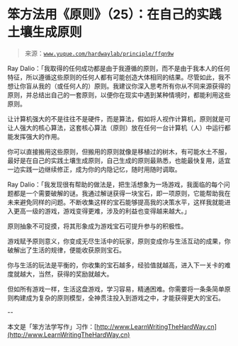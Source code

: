 # 笨方法用《原则》（25）：在自己的实践土壤生成原则

> 来源：[`www.yuque.com/hardwaylab/principle/ffqn9w`](https://www.yuque.com/hardwaylab/principle/ffqn9w)



Ray Dalio：「我取得的任何成功都是由于我遵循的原则，而不是由于我本人的任何特征，所以遵循这些原则的任何人都有可能创造大体相同的结果。尽管如此，我不想让你盲从我的（或任何人的）原则。我建议你深入思考所有你从不同来源获得的原则，并总结出自己的一套原则，以便你在现实中遇到某种情境时，都能利用这些原则。 

让计算机强大的不是往往不是硬件，而是算法，假如将人视作计算机，原则就是可让人强大的核心算法，这套核心算法（原则）放在任何一台计算机（人）中运行都能发挥强大的作用。 

你可以直接搬用这些原则，但搬用的原则就像是移植过的树木，有可能水土不服，最好是在自己的实践土壤生成原则，自己生成的原则最熟悉，也能最快复用，适宜一边实践一边继续修正，成为你的内隐记忆，随时用随时调取。 

Ray Dalio：「我发现很有帮助的做法是，把生活想象为一场游戏，我面临的每个问题都是一个需要破解的谜。我通过解谜获得一块宝石，即一项原则，它能帮助我在未来避免同样的问题。不断收集这样的宝石能够提高我的决策水平，这样我就能进入更高一级的游戏，游戏变得更难，涉及的利益也变得越来越大。」 

原则抽象不可捉摸，将其形象成为游戏宝石可提升参与的积极性。 

游戏赋予原则意义，你变成无尽生活中的玩家，原则变成你与生活互动的成果，你破解出了生活的规律，便能收获原则宝石。 

你与生活的玩法是平衡的，你收集的宝石越多，经验值就越高，进入下一关卡的难度就越大，当然，获得的奖励就越大。 

但如所有游戏一样，生活这盘游戏，学习容易，精通困难。你需要将一条条简单原则构建成为复杂的原则模型，全神贯注投入到游戏之中，才能获得更大的宝石。 

-- 

本文是「笨方法学写作」习作：[http://www.LearnWritingTheHardWay.cn](http://www.LearnWritingTheHardWay.cn)